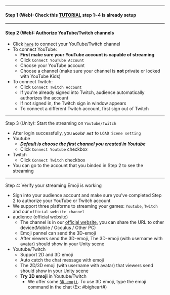 


****
#### <a name="step1"> Step 1 (Web): Check this [TUTORIAL](TOUTORIAL-LiveStream.md) step 1~4 is already setup
****
#### <a name="step2"> Step 2 (Web): Authorize YouTube/Twitch channels
- Click [`here`](https://www.meta-audience.com/en-us/accounts/chatSetting/) to connect your YouTube/Twitch channel
- To connect YouTube:
    - **First make sure your YouTube account is capable of streaming**
    - Click `Connect YouTube Account`
    - Choose your YouTube account
    - Choose a channel (make sure your channel is **not** private or locked with YouTube Kids)
- To connect Twitch:
    - Click `Connect Twitch Account`
    - If you're already signed into Twitch, audience automatically authorizes the account
    - If not signed in, the Twitch sign in window appears
    - To connect a different Twitch account, first sign out of Twitch 

****
<a name="step3"> Step 3 (Unity): Start the streaming on `Youtube/Twitch`
- After login successfully, you ***`would not`*** to `LOAD Scene setting`
- Youtube
  - ***Default is choose the first channel you created in Youtube***
  - Click `Connect Youtube` checkbox
- Twitch
  - Click `Connect Twitch` checkbox
- You can go to the account that you binded in Step 2 to see the streaming

****
<a name="step4"> Step 4: Verify your streaming Emoji is working
- Sign into your audience account and make sure you've completed Step 2 to authorize your YouTube or Twitch account
- We support three platforms to streaming your games: `Youtube`, `Twitch` and our `official website channel`
- audience (official website)
  - The channel is in our  [official website](https://www.meta-audience.com/en-us/accounts/userChannels/), you can share the URL to other device(Mobile / Occulus / Other PC)
  - Emoji pannel can send the 3D-emoji
  - After viewers send the 3D-emoji, The 3D-emoji (with username with avatar) should show in your Unity scene
- Youtube/Twitch
  - Support 2D and 3D emoji
  - Auto catch the chat message with emoji
  - The 2D/3D emoji (with username with avatar) that viewers send should show in your Unity scene
  - **Try 3D emoji** in Youtube/Twitch
    - We offer some [`3D emoji`](https://www.meta-audience.com/en-us/download/). To use 3D emoji, type the emoji command in the chat (Ex: #bigheart#)

